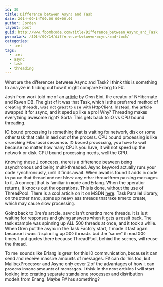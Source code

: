 ```yaml
---
id: 30
title: Difference between Async and Task
date: 2014-06-14T00:00:00+00:00
author: Jorden
layout: post
guid: http://www.fbombcode.com/title/Difference_between_Async_and_Task
permalink: /2014/06/14/difference-between-async-and-task/
categories:
  - .net
tags:
  - .net
  - async
  - task
  - threading
---
```

 <p> What are the differences between Async and Task? I think this is something to analyze in finding out how it might compare Erlang to F#. </p> <p> Josh from work told me of an <a href="http://ayende.com/blog/166913/mixing-sync-async-calls?Key=7e7ebf97-5b7a-4b46-b906-4fdada2e6388">article</a> by Oren Eini, the creator of NHibernate and Raven DB. The gist of it was that Task, which is the preferred method of creating threads, was not great to use with HttpClient. Instead, the article swapped it for async, and it sped up like a pro! Why? Threading makes everything awesome right? Sorta. This gets back to IO vs CPU bound threading. </p> <p> IO bound processing is something that is waiting for network, disk or some other task that calls in and out of the process. CPU bound processing is like crunching Fibonacci sequence. IO bound processing, you have to wait because no matter how many CPU&#8217;s you have, it will not speed up the network or disk. CPU bound processing needs, well the CPU. </p> <p> Knowing these 2 concepts, there is a difference between being asynchronous and being multi-threaded. Async keyword actually runs your code synchronously, until it finds await. When await is found it adds in code to pause that thread and not block any other thread from passing messages to it. A concept that is familiar in node and Erlang. When the operation returns, it knocks out the operations. This is done, without the use of ThreadPool. There is a cool article on it on MSDN <a href="http://blogs.msdn.com/b/pfxteam/archive/2012/04/12/10293335.aspx">here</a>. Task Parallel Library, on the other hand, spins up heavy ass threads that take time to create, which may cause slow processing. </p> <p> Going back to Oren&#8217;s article, async isn&#8217;t creating more threads, it is just waiting for responses and giving answers when it gets a result back. The task example was spinning up ALL 500 threads at once, and it took a while. When Oren put the async in the Task Factory start, it made it fast again because it wasn&#8217;t spinning up 500 threads, but the &#8220;same&#8221; thread 500 times. I put quotes there because ThreadPool, behind the scenes, will reuse the thread. </p> <p> To me, sounds like Erlang is great for this IO communication, because it can send and receive massive amounts of messages. F# can do this too, but MailboxProcessor and Async only cover 2 of the advantages of how it can process insane amounts of messages. I think in the next articles I will start looking into creating separate standalone processes and distribution models from Erlang. Maybe F# has something? </p>
